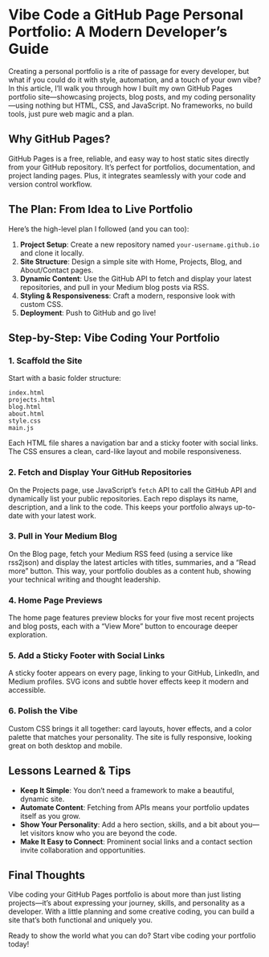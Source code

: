 # Vibe Code a GitHub Page Personal Portfolio: A Modern Developer’s Guide

Creating a personal portfolio is a rite of passage for every developer, but what if you could do it with style, automation, and a touch of your own vibe? In this article, I’ll walk you through how I built my own GitHub Pages portfolio site—showcasing projects, blog posts, and my coding personality—using nothing but HTML, CSS, and JavaScript. No frameworks, no build tools, just pure web magic and a plan.

## Why GitHub Pages?
GitHub Pages is a free, reliable, and easy way to host static sites directly from your GitHub repository. It’s perfect for portfolios, documentation, and project landing pages. Plus, it integrates seamlessly with your code and version control workflow.

## The Plan: From Idea to Live Portfolio
Here’s the high-level plan I followed (and you can too):

1. **Project Setup**: Create a new repository named `your-username.github.io` and clone it locally.
2. **Site Structure**: Design a simple site with Home, Projects, Blog, and About/Contact pages.
3. **Dynamic Content**: Use the GitHub API to fetch and display your latest repositories, and pull in your Medium blog posts via RSS.
4. **Styling & Responsiveness**: Craft a modern, responsive look with custom CSS.
5. **Deployment**: Push to GitHub and go live!

## Step-by-Step: Vibe Coding Your Portfolio

### 1. Scaffold the Site
Start with a basic folder structure:

```
index.html
projects.html
blog.html
about.html
style.css
main.js
```

Each HTML file shares a navigation bar and a sticky footer with social links. The CSS ensures a clean, card-like layout and mobile responsiveness.

### 2. Fetch and Display Your GitHub Repositories
On the Projects page, use JavaScript’s `fetch` API to call the GitHub API and dynamically list your public repositories. Each repo displays its name, description, and a link to the code. This keeps your portfolio always up-to-date with your latest work.

### 3. Pull in Your Medium Blog
On the Blog page, fetch your Medium RSS feed (using a service like rss2json) and display the latest articles with titles, summaries, and a “Read more” button. This way, your portfolio doubles as a content hub, showing your technical writing and thought leadership.

### 4. Home Page Previews
The home page features preview blocks for your five most recent projects and blog posts, each with a “View More” button to encourage deeper exploration.

### 5. Add a Sticky Footer with Social Links
A sticky footer appears on every page, linking to your GitHub, LinkedIn, and Medium profiles. SVG icons and subtle hover effects keep it modern and accessible.

### 6. Polish the Vibe
Custom CSS brings it all together: card layouts, hover effects, and a color palette that matches your personality. The site is fully responsive, looking great on both desktop and mobile.

## Lessons Learned & Tips
- **Keep It Simple**: You don’t need a framework to make a beautiful, dynamic site.
- **Automate Content**: Fetching from APIs means your portfolio updates itself as you grow.
- **Show Your Personality**: Add a hero section, skills, and a bit about you—let visitors know who you are beyond the code.
- **Make It Easy to Connect**: Prominent social links and a contact section invite collaboration and opportunities.

## Final Thoughts
Vibe coding your GitHub Pages portfolio is about more than just listing projects—it’s about expressing your journey, skills, and personality as a developer. With a little planning and some creative coding, you can build a site that’s both functional and uniquely you.

Ready to show the world what you can do? Start vibe coding your portfolio today!
